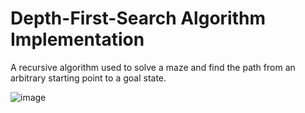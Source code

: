 Depth-First-Search Algorithm Implementation
============================================
A recursive algorithm used to solve a maze and find the path from an arbitrary starting point to a goal state.


![image](https://github.com/user-attachments/assets/cc22bb73-2a76-4e9a-b7c8-88e1b1c4a459)
